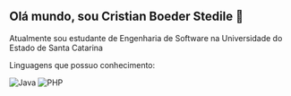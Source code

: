 ## Olá mundo, sou Cristian Boeder Stedile 👋

Atualmente sou estudante de Engenharia de Software na Universidade do Estado de Santa Catarina

Linguagens que possuo conhecimento:


![Java](https://img.shields.io/badge/java-%23ED8B00.svg?style=for-the-badge&logo=openjdk&logoColor=white)
![PHP](https://img.shields.io/badge/php-%23777BB4.svg?style=for-the-badge&logo=php&logoColor=white)
